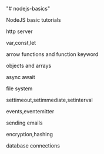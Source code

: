 "# nodejs-basics" 

NodeJS basic tutorials

http server

var,const,let

arrow functions and function keyword

objects and arrays

async await

file system

settimeout,setimmediate,setinterval

events,eventemitter

sending emails

encryption,hashing

database connections